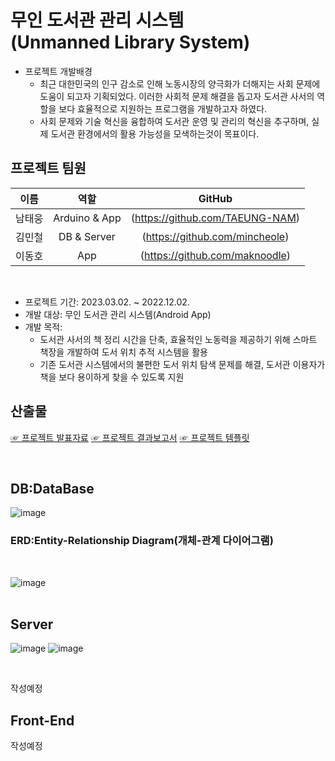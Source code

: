 # 무인 도서관 관리 시스템<br>(Unmanned Library System)
- 프로젝트 개발배경
  - 최근 대한민국의 인구 감소로 인해 노동시장의 양극화가 더해지는 사회 문제에 도움이 되고자 기획되었다. 이러한 사회적 문제 해결을 돕고자 도서관 사서의 역할을 보다 효율적으로 지원하는 프로그램을 개발하고자 하였다.
  - 사회 문제와 기술 혁신을 융합하여 도서관 운영 및 관리의 혁신을 추구하며, 실제 도서관 환경에서의 활용 가능성을 모색하는것이 목표이다.

## 프로젝트 팀원

  |이름|역할|GitHub|
  |:-:|:-:|:-:|
  |남태웅|Arduino & App|(https://github.com/TAEUNG-NAM)|
  |김민철|DB & Server|(https://github.com/mincheole)|
  |이동호|App|(https://github.com/maknoodle)|

<br>

- 프로젝트 기간: 2023.03.02. ~ 2022.12.02.
- 개발 대상: 무인 도서관 관리 시스템(Android App)
- 개발 목적: 
  - 도서관 사서의 책 정리 시간을 단축, 효율적인 노동력을 제공하기 위해 스마트 책장을 개발하여 도서 위치 추적 시스템을 활용
  - 기존 도서관 시스템에서의 불편한 도서 위치 탐색 문제를 해결, 도서관 이용자가 책을 보다 용이하게 찾을 수 있도록 지원

## 산출물
[☞ 프로젝트 발표자료](https://docs.google.com/presentation/d/1WMeMlk0QseWL2_q4jOHldxuijFResaJs/edit?usp=drive_link&ouid=105569728462683027125&rtpof=true&sd=true)
[☞ 프로젝트 결과보고서](https://drive.google.com/file/d/1qruPUhWEPJhogClHKAhK6o9CWgJMPrX3/view?usp=drive_link)
[☞ 프로젝트 템플릿](https://docs.google.com/presentation/d/1JK9oPMjGXmqPNKpiTHzMrIFBxRgVO2Ya/edit?usp=drive_link&ouid=105569728462683027125&rtpof=true&sd=true)

<br>

## DB:DataBase
![image](https://github.com/mincheole/Unmanned-library-System-/assets/106231571/4e821ddb-a9fb-4235-a766-68bfd3b01d1b)
<br>


### ERD:Entity-Relationship Diagram(개체-관계 다이어그램)
<br>

![image](https://github.com/mincheole/Unmanned-library-System-/assets/106231571/24e74c66-717d-49b4-9add-795215590e0d)
<br>
<br>

## Server
![image](https://github.com/mincheole/Unmanned-library-System-/assets/106231571/82521bd2-1ad3-4cb2-bb99-3e739351b4ad)
![image](https://github.com/mincheole/Unmanned-library-System-/assets/106231571/cecbe556-8465-4c23-98fe-3a3a0986b8c2)

<br>

작성예정




## Front-End
작성예정
